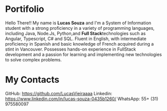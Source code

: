 # Portifolio
Hello There!! My name is <b>Lucas Souza</b> and I'm a System of Information student with a strong proficiency
          in a variety of programming languages, including Java, Node.Js, Python,and <b>Full Stack</b>technologies such as
          Angular, Typescript, C# and SQL. Fluent in English, with intermediate proficiency in Spanish and basic knowledge of French acquired during a stint in Vancouver. Possesses hands-on experience in FullStack development and a passion for learning and
          implementing new technologies to solve complex problems.

# My Contacts
GitHub:   https://github.com/LucasVieiraaaa
Linkedin: https://www.linkedin.com/in/lucas-souza-0435b1260/
WhatsApp: 55+ (31) 975580097
